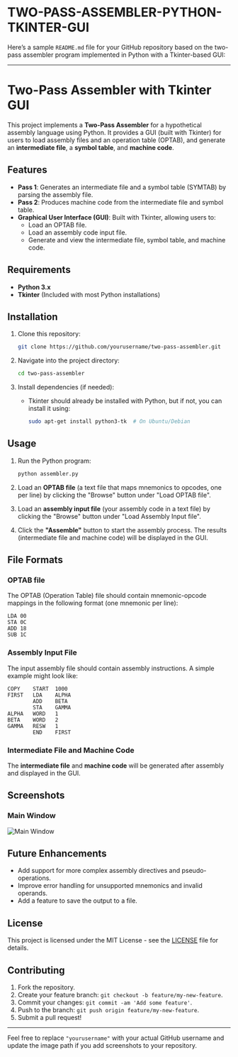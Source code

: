 # TWO-PASS-ASSEMBLER-PYTHON-TKINTER-GUI

Here’s a sample `README.md` file for your GitHub repository based on the two-pass assembler program implemented in Python with a Tkinter-based GUI:

---

# Two-Pass Assembler with Tkinter GUI

This project implements a **Two-Pass Assembler** for a hypothetical assembly language using Python. It provides a GUI (built with Tkinter) for users to load assembly files and an operation table (OPTAB), and generate an **intermediate file**, a **symbol table**, and **machine code**.

## Features

- **Pass 1**: Generates an intermediate file and a symbol table (SYMTAB) by parsing the assembly file.
- **Pass 2**: Produces machine code from the intermediate file and symbol table.
- **Graphical User Interface (GUI)**: Built with Tkinter, allowing users to:
  - Load an OPTAB file.
  - Load an assembly code input file.
  - Generate and view the intermediate file, symbol table, and machine code.

## Requirements

- **Python 3.x**
- **Tkinter** (Included with most Python installations)

## Installation

1. Clone this repository:

   ```bash
   git clone https://github.com/yourusername/two-pass-assembler.git
   ```

2. Navigate into the project directory:

   ```bash
   cd two-pass-assembler
   ```

3. Install dependencies (if needed):
   - Tkinter should already be installed with Python, but if not, you can install it using:
     ```bash
     sudo apt-get install python3-tk  # On Ubuntu/Debian
     ```

## Usage

1. Run the Python program:

   ```bash
   python assembler.py
   ```

2. Load an **OPTAB file** (a text file that maps mnemonics to opcodes, one per line) by clicking the "Browse" button under "Load OPTAB file".

3. Load an **assembly input file** (your assembly code in a text file) by clicking the "Browse" button under "Load Assembly Input file".

4. Click the **"Assemble"** button to start the assembly process. The results (intermediate file and machine code) will be displayed in the GUI.

## File Formats

### OPTAB file

The OPTAB (Operation Table) file should contain mnemonic-opcode mappings in the following format (one mnemonic per line):

```
LDA 00
STA 0C
ADD 18
SUB 1C
```

### Assembly Input File

The input assembly file should contain assembly instructions. A simple example might look like:

```
COPY    START  1000
FIRST   LDA    ALPHA
        ADD    BETA
        STA    GAMMA
ALPHA   WORD   1
BETA    WORD   2
GAMMA   RESW   1
        END    FIRST
```

### Intermediate File and Machine Code

The **intermediate file** and **machine code** will be generated after assembly and displayed in the GUI.

## Screenshots

### Main Window

![Main Window](path_to_screenshot.png)

## Future Enhancements

- Add support for more complex assembly directives and pseudo-operations.
- Improve error handling for unsupported mnemonics and invalid operands.
- Add a feature to save the output to a file.

## License

This project is licensed under the MIT License - see the [LICENSE](LICENSE) file for details.

## Contributing

1. Fork the repository.
2. Create your feature branch: `git checkout -b feature/my-new-feature`.
3. Commit your changes: `git commit -am 'Add some feature'`.
4. Push to the branch: `git push origin feature/my-new-feature`.
5. Submit a pull request!

---

Feel free to replace `"yourusername"` with your actual GitHub username and update the image path if you add screenshots to your repository.
